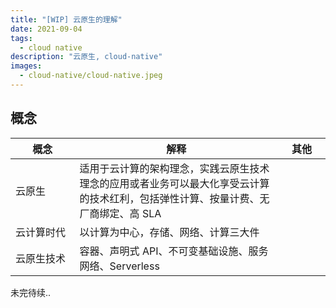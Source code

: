 ```yaml
---
title: "[WIP] 云原生的理解"
date: 2021-09-04
tags:
  - cloud native
description: "云原生, cloud-native"
images:
  - cloud-native/cloud-native.jpeg
---
```


## 概念

| 概念                    | 解释                                                                                                                               | 其他             |
| ----------------------- | ---------------------------------------------------------------------------------------------------------------------------------- | ---------------- |
| 云原生 <img width=260/> | 适用于云计算的架构理念，实践云原生技术理念的应用或者业务可以最大化享受云计算的技术红利，包括弹性计算、按量计费、无厂商绑定、高 SLA | <img width=200/> |
| 云计算时代              | 以计算为中心，存储、网络、计算三大件                                                                                               |
| 云原生技术              | 容器、声明式 API、不可变基础设施、服务网络、Serverless                                                                             |

<!-- {{< img src="cloud-arch.png" alt="cloud-arch" maxWidth="900px" caption="has circle" >}} -->
<!--
统一调度，统一资源池，统一Mesh/统一应用开发/统一云原生开源
三个领先： 容器、中间件、Serverless
三个制高点：OAM、安全容器、中间件

研发运维体系：
{{< img src="devops.png" alt="devops" maxWidth="900px" caption="has circle" >}}

运维效率：
应用Serverless化、后端服务Bass化，全托管、免运维
应用和基础设施解耦，中间件可一天升级
统一Fass平台，提升一倍研发效率

稳定性：
永远在线

成本：
大促应用0增成本
资源成本每年优化
上云0成本

可伸缩：
单元封闭配置分片、支撑100w/s的交易能力

可信原生

 -->

未完待续..
